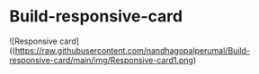 # Build-responsive-card
![Responsive card]((https://raw.githubusercontent.com/nandhagopalperumal/Build-responsive-card/main/img/Responsive-card1.png)

